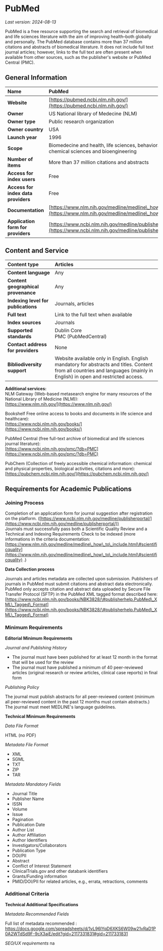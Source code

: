 # PubMed

*Last version: 2024-08-13*

PubMed is a free resource supporting the search and retrieval of biomedical and life sciences literature with the aim of improving health–both globally and personally. The PubMed database contains more than 37 million citations and abstracts of biomedical literature. It does not include full text journal articles; however, links to the full text are often present when available from other sources, such as the publisher's website or PubMed Central (PMC).

## General Information

| Name | PubMed |
| :---- | :---- |
| **Website** | [https://pubmed.ncbi.nlm.nih.gov/](https://pubmed.ncbi.nlm.nih.gov/) |
| **Owner** | US National library of Medecine (NLM) |
| **Owner type** | Public research organization |
| **Owner country** | USA |
| **Launch year** | 1996 |
| **Scope** | Biomedecine and health, life sciences, behavioral sciences, chemical sciences and bioengineering |
| **Number of items** | More than 37 million citations and abstracts  |
| **Access for index users** | Free |
| **Access for index data providers** | Free |
| **Documentation** | [https://www.nlm.nih.gov/medline/medline\_how\_to\_include.html](https://www.nlm.nih.gov/medline/medline\_how\_to\_include.html)  |
| **Application form for providers** | [https://www.ncbi.nlm.nih.gov/medline/publisherportal/](https://www.ncbi.nlm.nih.gov/medline/publisherportal/) |

## Content and Service

| Content type | Articles |
| :---- | :---- |
| **Content language** | Any |
| **Content geographical provenance** | Any |
| **Indexing level for publications** | Journals, articles |
| **Full text** | Link to the full text when available |
| **Index sources** | Journals |
| **Supported standards** | Dublin Core <br/>PMC (PubMedCentral) |
| **Contact address for providers** | None |
| **Bibliodiversity support** | Website available only in English. English mandatory for abstracts and titles. Content from all countries and languages (mainly in English) in open and restricted access. |

**Additional services:**  
NLM Gateway (Web-based metasearch engine for many resources of the National Library of Medicine (NLM)):   
[https://www.nlm.nih.gov/](https://www.nlm.nih.gov/) 

Bookshelf Free online access to books and documents in life science and healthcare):  
[https://www.ncbi.nlm.nih.gov/books/](https://www.ncbi.nlm.nih.gov/books/)

PubMed Central (free full-text archive of biomedical and life sciences journal literature):  
[https://www.ncbi.nlm.nih.gov/pmc/?db=PMC](https://www.ncbi.nlm.nih.gov/pmc/?db=PMC) 

PubChem (Collection of freely accessible chemical information: chemical and physical properties, biological activities, citations and more):  
[https://pubchem.ncbi.nlm.nih.gov/](https://pubchem.ncbi.nlm.nih.gov/) 

## Requirements for Academic Publications

### Joining Process

Completion of an application form for journal suggestion after registration on the platform. ([https://www.ncbi.nlm.nih.gov/medline/publisherportal/](https://www.ncbi.nlm.nih.gov/medline/publisherportal/))   
Journals must successfully pass both a Scientific Quality Review and a Technical and Indexing Requirements Check to be indexed (more informations in the criteria documentation:  [https://www.nlm.nih.gov/medline/medline\_how\_to\_include.html\#scientificquality](https://www.nlm.nih.gov/medline/medline\_how\_to\_include.html\#scientificquality) .) 

**Data Collection process**

Journals and articles metadata are collected upon submission. Publishers of journals in PubMed must submit citations and abstract data electronically. PubMed only accepts citation and abstract data uploaded by Secure File Transfer Protocol (SFTP) in the PubMed XML tagged format described here: [https://www.ncbi.nlm.nih.gov/books/NBK3828/\#publisherhelp.PubMed\_XML\_Tagged\_Format](https://www.ncbi.nlm.nih.gov/books/NBK3828/\#publisherhelp.PubMed\_XML\_Tagged\_Format) 

### Minimum Requirements

**Editorial Minimum Requirements**

*Journal and Publishing History*

* The journal must have been published for at least 12 month in the format that will be used for the review  
* The journal must have published a minimum of 40 peer-reviewed articles (original research or review articles, clinical case reports) in final form

*Publishing Policy*

The journal must publish abstracts for all peer-reviewed content (minimum all peer-reviewed content in the past 12 months must contain abstracts.)
The journal must meet MEDLINE's language guidelines.

**Technical Minimum Requirements**

*Data File Format* 

HTML (no PDF)

*Metadata File Format* 

* XML  
* SGML  
* TXT  
* ZIP  
* TAR

*Metadata Mandatory Fields*

* Journal Title  
* Publisher Name  
* ISSN  
* Volume  
* Issue  
* Pagination  
* Publication Date  
* Author List  
* Author Affiliation  
* Author Identifiers  
* Investigators/Collaborators  
* Publication Type  
* DOI/PII  
* Abstract  
* Conflict of Interest Statement  
* ClinicalTrials.gov and other databank identifiers  
* Grants/Funding information  
* PMID/DOI/PII for related articles, e.g., errata, retractions, comments

### Additional Criteria

**Technical Additional Specifications**

*Metadata Recommended Fields*

Full list of metadata recommended : 
https://docs.google.com/spreadsheets/d/1vL96IYqD6XKS6W09w21vRaD1P0A2WTdSd9F-9cX3ajE/edit?gid=2117331831#gid=2117331831

*SEO/UX requirements*
na
